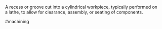A recess or groove cut into a cylindrical workpiece, typically performed on a lathe, to allow for clearance, assembly, or seating of components.

#machining 